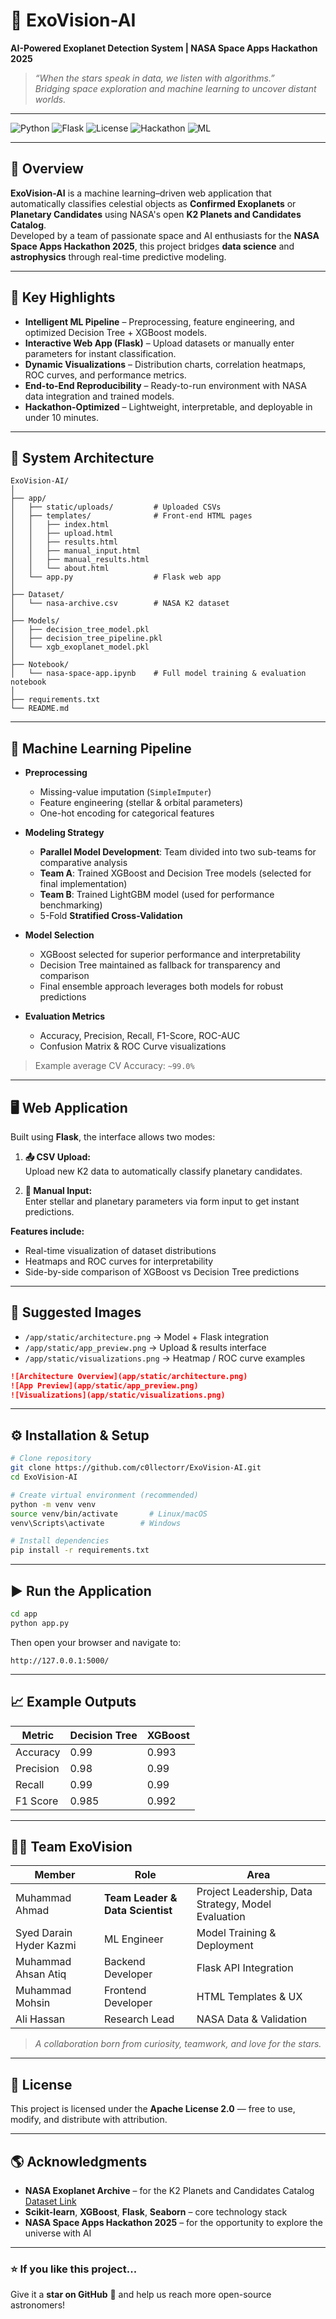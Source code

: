 # 🌌 ExoVision-AI  
**AI-Powered Exoplanet Detection System | NASA Space Apps Hackathon 2025**

> *“When the stars speak in data, we listen with algorithms.”*  
> _Bridging space exploration and machine learning to uncover distant worlds._

---

![Python](https://img.shields.io/badge/Python-3.9+-blue?logo=python)
![Flask](https://img.shields.io/badge/Flask-Framework-black?logo=flask)
![License](https://img.shields.io/badge/License-Apache_2.0-green?logo=open-source-initiative)
![Hackathon](https://img.shields.io/badge/NASA_Space_Apps-2025-orange?logo=nasa)
![ML](https://img.shields.io/badge/Machine_Learning-XGBoost%20%7C%20DecisionTree-red?logo=scikitlearn)

---

## 🚀 Overview

**ExoVision-AI** is a machine learning–driven web application that automatically classifies celestial objects as **Confirmed Exoplanets** or **Planetary Candidates** using NASA's open **K2 Planets and Candidates Catalog**.  
Developed by a team of passionate space and AI enthusiasts for the **NASA Space Apps Hackathon 2025**, this project bridges **data science** and **astrophysics** through real-time predictive modeling.

---

## 🌠 Key Highlights

-  **Intelligent ML Pipeline** – Preprocessing, feature engineering, and optimized Decision Tree + XGBoost models.  
-  **Interactive Web App (Flask)** – Upload datasets or manually enter parameters for instant classification.  
-  **Dynamic Visualizations** – Distribution charts, correlation heatmaps, ROC curves, and performance metrics.  
-  **End-to-End Reproducibility** – Ready-to-run environment with NASA data integration and trained models.  
-  **Hackathon-Optimized** – Lightweight, interpretable, and deployable in under 10 minutes.

---

## 🧬 System Architecture

```text
ExoVision-AI/
│
├── app/
│   ├── static/uploads/         # Uploaded CSVs
│   ├── templates/              # Front-end HTML pages
│   │   ├── index.html
│   │   ├── upload.html
│   │   ├── results.html
│   │   ├── manual_input.html
│   │   ├── manual_results.html
│   │   └── about.html
│   └── app.py                  # Flask web app
│
├── Dataset/
│   └── nasa-archive.csv        # NASA K2 dataset
│
├── Models/
│   ├── decision_tree_model.pkl
│   ├── decision_tree_pipeline.pkl
│   └── xgb_exoplanet_model.pkl
│
├── Notebook/
│   └── nasa-space-app.ipynb    # Full model training & evaluation notebook
│
├── requirements.txt
└── README.md
```

---

## 🧩 Machine Learning Pipeline

- **Preprocessing**
  - Missing-value imputation (`SimpleImputer`)
  - Feature engineering (stellar & orbital parameters)
  - One-hot encoding for categorical features

- **Modeling Strategy**
  - **Parallel Model Development**: Team divided into two sub-teams for comparative analysis
  - **Team A**: Trained XGBoost and Decision Tree models (selected for final implementation)
  - **Team B**: Trained LightGBM model (used for performance benchmarking)
  - 5-Fold **Stratified Cross-Validation**

- **Model Selection**
  - XGBoost selected for superior performance and interpretability
  - Decision Tree maintained as fallback for transparency and comparison
  - Final ensemble approach leverages both models for robust predictions

- **Evaluation Metrics**
  - Accuracy, Precision, Recall, F1-Score, ROC-AUC
  - Confusion Matrix & ROC Curve visualizations

> Example average CV Accuracy: `~99.0%`

---

## 🖥️ Web Application

Built using **Flask**, the interface allows two modes:

1. **📤 CSV Upload:**  
   Upload new K2 data to automatically classify planetary candidates.

2. **🧮 Manual Input:**  
   Enter stellar and planetary parameters via form input to get instant predictions.

**Features include:**
- Real-time visualization of dataset distributions  
- Heatmaps and ROC curves for interpretability  
- Side-by-side comparison of XGBoost vs Decision Tree predictions  

---

## 📸 Suggested Images

- `/app/static/architecture.png` → Model + Flask integration  
- `/app/static/app_preview.png` → Upload & results interface  
- `/app/static/visualizations.png` → Heatmap / ROC curve examples  

```markdown
![Architecture Overview](app/static/architecture.png)
![App Preview](app/static/app_preview.png)
![Visualizations](app/static/visualizations.png)
```

---

## ⚙️ Installation & Setup

```bash
# Clone repository
git clone https://github.com/c0llectorr/ExoVision-AI.git
cd ExoVision-AI

# Create virtual environment (recommended)
python -m venv venv
source venv/bin/activate       # Linux/macOS
venv\Scripts\activate        # Windows

# Install dependencies
pip install -r requirements.txt
```

---

## ▶️ Run the Application

```bash
cd app
python app.py
```

Then open your browser and navigate to:
```
http://127.0.0.1:5000/
```

---

## 📈 Example Outputs

| Metric | Decision Tree | XGBoost |
|--------|----------------|----------|
| Accuracy | 0.99 | 0.993 |
| Precision | 0.98 | 0.99 |
| Recall | 0.99 | 0.99 |
| F1 Score | 0.985 | 0.992 |

---

## 🧑‍🚀 Team ExoVision

| Member | Role | Area |
|---------|------|------|
| Muhammad Ahmad | **Team Leader & Data Scientist** | Project Leadership, Data Strategy, Model Evaluation |
| Syed Darain Hyder Kazmi | ML Engineer | Model Training & Deployment |
| Muhammad Ahsan Atiq | Backend Developer | Flask API Integration |
| Muhammad Mohsin | Frontend Developer | HTML Templates & UX |
| Ali Hassan | Research Lead | NASA Data & Validation |

> *A collaboration born from curiosity, teamwork, and love for the stars.*

---

## 📜 License

This project is licensed under the **Apache License 2.0** — free to use, modify, and distribute with attribution.

---

## 🌎 Acknowledgments

- **NASA Exoplanet Archive** – for the K2 Planets and Candidates Catalog  
  [Dataset Link](https://exoplanetarchive.ipac.caltech.edu/cgi-bin/TblView/nph-tblView?app=ExoTbls&config=k2pandc)
- **Scikit-learn**, **XGBoost**, **Flask**, **Seaborn** – core technology stack  
- **NASA Space Apps Hackathon 2025** – for the opportunity to explore the universe with AI  

---

### ⭐ If you like this project...
Give it a **star on GitHub** 🌟 and help us reach more open-source astronomers!
